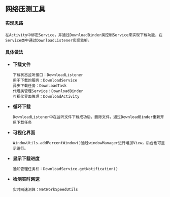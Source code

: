 ## 网络压测工具

#### 实现思路

```
在Activity中绑定Service，并通过DownloadBinder类控制Service来实现下载功能，在Service类中通过DownloadListener实现监听。
```


#### 具体做法

- **下载文件**
  ```
  下载状态监听接口：DownloadListener
  用于下载的服务：DownloadService
  异步下载任务：DownLoadTask
  代理类管理Service：DownloadBinder
  可视化界面管理：DownloadActivity 
  ```
- **循环下载**
  ```
  DownloadListener中在监听文件下载成功后，删除文件，通过DownloadBinder重新开启下载任务
  ```
- **可视化界面**
  ```
  WindowUtils.addPercentWindow()通过windowManager进行增加View，后台也可显示运行。
  ```
- **显示下载进度**
  ```
  通知管理任务栏：DownloadService.getNotification()
  ```
- **检测实时网速**
  ```
  实时网速测算：NetWorkSpeedUtils
  ```
